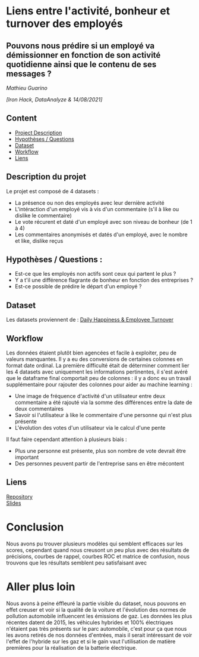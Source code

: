 # Liens entre l'activité, bonheur et turnover des employés

## Pouvons nous prédire si un employé va démissionner en fonction de son activité quotidienne ainsi que le contenu de ses messages ?



*Mathieu Guarino*

*[Iron Hack, DataAnalyze & 14/08/2021]*

## Content
- [Project Description](#project-description)
- [Hypothèses / Questions](#hypotheses-/-questions)
- [Dataset](#dataset)
- [Workflow](#workflow)
- [Liens](#liens)

<a name="project-description"></a>

## Description du projet
Le projet est composé de 4 datasets :
- La présence ou non des employés avec leur dernière activité
- L'intéraction d'un employé vis à vis d'un commentaire (s'il à like ou dislike le commentaire)
- Le vote récurent et daté d'un employé avec son niveau de bonheur (de 1 à 4)
- Les commentaires anonymisés et datés d'un employé, avec le nombre et like, dislike reçus


<a name="hypotheses-/-questions"></a>

## Hypothèses / Questions :
- Est-ce que les employés non actifs sont ceux qui partent le plus ?
- Y a t'il une différence flagrante de bonheur en fonction des entreprises ? 
- Est-ce possible de prédire le départ d'un employé ?

<a name="dataset"></a>

## Dataset
Les datasets proviennent de :
[Daily Happiness & Employee Turnover](https://www.kaggle.com/harriken/employeeturnover)


<a name="workflow"></a>

## Workflow
Les données étaient plutôt bien agencées et facile à exploiter, peu de valeurs manquantes. Il y a eu des conversions de certaines colonnes en format date ordinal. 
La première difficulté était de déterminer comment lier les 4 datasets avec uniquement les informations pertinentes, il s'est avéré que le dataframe final comportait peu de colonnes : il y a donc eu un travail supplémentaire pour rajouter des colonnes pour aider au machine learning :

- Une image de fréquence d'activité d'un utilisateur entre deux commentaire a été rajouté via la somme des différences entre la date de deux commentaires
- Savoir si l'utilisateur à like le commentaire d'une personne qui n'est plus présente 
- L'évolution des votes d'un utilisateur via le calcul d'une pente

Il faut faire cependant attention à plusieurs biais : 
- Plus une personne est présente, plus son nombre de vote devrait être important
- Des personnes peuvent partir de l'entreprise sans en être mécontent



<a name="links"></a>

## Liens

[Repository](https://github.com/screamzz/FinalProjectIronHack/)   
[Slides](https://docs.google.com/presentation/d/1S--k2ATpx7-ZB8DW-CKB1UwcDBGFnogNY7cCvO14OKQ/edit?usp=sharing)

# Conclusion

Nous avons pu trouver plusieurs modèles qui semblent efficaces sur les scores, cependant quand nous creusont un peu plus avec des résultats de précisions, courbes de rappel, courbes ROC et matrice de confusion, nous trouvons que les résultats semblent peu satisfaisant avec 

# Aller plus loin

Nous avons à peine éffleuré la partie visible du dataset, nous pouvons en effet creuser et voir si la qualité de la voiture et l'évolution des normes de pollution automobile influencent les émissions de gaz. Les données les plus récentes datent de 2015, les véhicules hybrides et 100% électriques n'étaient pas très présents sur le parc automobile, c'est pour ça que nous les avons retirés de nos données d'entrées, mais il serait intéressant de voir l'effet de l'hybride sur les gaz et si le gain vaut l'utilisation de matière premières pour la réalisation de la batterie électrique.
